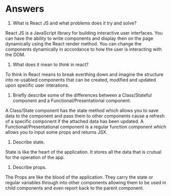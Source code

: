 # Answers

1.  What is React JS and what problems does it try and solve?

React JS is a JavaScript library for building interactive user interfaces. You can have the ability to write components and display then on the page dynamically using the React render method.  You can change the components dynamically in accordance to how the user is interacting with the DOM.

1.  What does it mean to _think_ in react?

To think in React means to break everthing down and imagine the structure into re-usabled components that can be created, modified and updated upon specific user interations.

1.  Briefly describe some of the differences between a Class/Stateful component and a Functional/Presentational component.

A Class/State component has the state method which allows you to save data to the component and pass them to other components cause a refresh of a specific component if the attached data has been updated.
A Functional/Presentational component is a regular function component which allows you to input some props and returns JSX.

1.  Describe state.

State is like the heart of the application. It stores all the data that is crutual for the operation of the app.

1.  Describe props.

The Props are like the blood of the application. They carry the state or regular variables through into other components allowing them to be used in child components and even report back to the parent component.